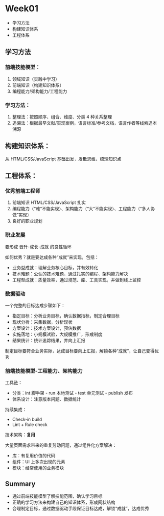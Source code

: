 # Week01

- 学习方法
- 构建知识体系
- 工程体系

## 学习方法

### 前端技能模型：

1. 领域知识（实践中学习）
2. 前端知识（构建知识体系）
3. 编程能力/架构能力/工程能力

### 学习方法：

1. 整理法：按照顺序、组合、维度、分类 4 种关系整理
2. 追溯法：根据最早文献/实现案例，语言标准/参考文档，语言作者等线索追本溯源

## 构建知识体系：

从 HTML/CSS/JavaScript 基础出发，发散思维，梳理知识点

## 工程体系：

### 优秀前端工程师

1. 前端知识 HTML/CSS/JavaScript 扎实
2. 编程能力（“难”不能实现）、架构能力（“大”不能实现）、工程能力（“多人协做”实现）
3. 良好的职业规划

### 职业发展

要形成 晋升-成长-成就 的良性循环

如何优秀？就是要达成各种“成就”来实现，包括：

- 业务型成就：理解业务核心目标，并有效转化
- 技术难题：公认的技术难题，通过扎实的编程、架构能力解决
- 工程型成就：质量效率，通过规范、库、工具实现，并做到线上监控

### 数据驱动

一个完整的目标达成步骤如下：

- 指定目标：分析业务目标，确认数据指标，制定合理目标
- 现状分析：采集数据，分析现状
- 方案设计：技术方案设计，预估数据
- 实施落地：小规模试验，大规模推广，形成制度
- 结果统计：统计追踪结果，并向上汇报

制定目标要符合业务实际，达成目标要向上汇报，解锁各种“成就”，让自己变得优秀

### 前端技能模型-工程能力、架构能力

工具链：

- 分类：int 脚手架 - run 本地测试 - test 单元测试 - publish 发布
- 体系设计：注意版本问题、数据统计

持续集成：

- Check-in build
- Lint + Rule check

技术架构：**复用**

大量页面需求带来的重复劳动问题，通过组件化方案解决：

- 库：有复用价值的代码
- 组件：UI 上多次出现的元素
- 模块：经常使用的业务模块

## Summary

- 通过前端技能模型了解技能范围，确认学习目标
- 正确的学习方法来构建自己的知识体系，形成网状结构
- 合理制定目标，通过数据驱动手段保证目标达成，解锁“成就”，达成优秀
